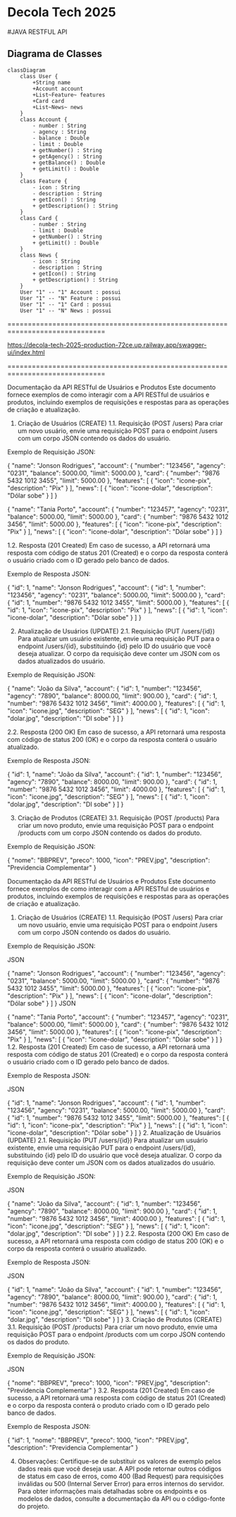 # Decola Tech 2025
#JAVA RESTFUL API

## Diagrama de Classes

````mermaid
classDiagram
    class User {
        +String name
        +Account account
        +List~Feature~ features
        +Card card
        +List~News~ news
    }
    class Account {
        - number : String
        - agency : String
        - balance : Double
        - limit : Double
        + getNumber() : String
        + getAgency() : String
        + getBalance() : Double
        + getLimit() : Double
    }
    class Feature {
        - icon : String
        - description : String
        + getIcon() : String
        + getDescription() : String
    }
    class Card {
        - number : String
        - limit : Double
        + getNumber() : String
        + getLimit() : Double
    }
    class News {
        - icon : String
        - description : String
        + getIcon() : String
        + getDescription() : String
    }
    User "1" -- "1" Account : possui
    User "1" -- "N" Feature : possui
    User "1" -- "1" Card : possui
    User "1" -- "N" News : possui
````
==============================================================================

https://decola-tech-2025-production-72ce.up.railway.app/swagger-ui/index.html

==============================================================================

Documentação da API RESTful de Usuários e Produtos
Este documento fornece exemplos de como interagir com a API RESTful de usuários e produtos, incluindo exemplos de requisições e respostas para as operações de criação e atualização.

1. Criação de Usuários (CREATE)
   1.1. Requisição (POST /users)
   Para criar um novo usuário, envie uma requisição POST para o endpoint /users com um corpo JSON contendo os dados do usuário.

Exemplo de Requisição JSON:

{
"name": "Jonson Rodrigues",
"account": {
"number": "123456",
"agency": "0231",
"balance": 5000.00,
"limit": 5000.00
},
"card": {
"number": "9876 5432 1012 3455",
"limit": 5000.00
},
"features": [
{
"icon": "icone-pix",
"description": "Pix"
}
],
"news": [
{
"icon": "icone-dolar",
"description": "Dólar sobe"
}
]
}

{
"name": "Tania Porto",
"account": {
"number": "123457",
"agency": "0231",
"balance": 5000.00,
"limit": 5000.00
},
"card": {
"number": "9876 5432 1012 3456",
"limit": 5000.00
},
"features": [
{
"icon": "icone-pix",
"description": "Pix"
}
],
"news": [
{
"icon": "icone-dolar",
"description": "Dólar sobe"
}
]
}

1.2. Resposta (201 Created)
Em caso de sucesso, a API retornará uma resposta com código de status 201 (Created) e o corpo da resposta conterá o usuário criado com o ID gerado pelo banco de dados.

Exemplo de Resposta JSON:

{
"id": 1,
"name": "Jonson Rodrigues",
"account": {
"id": 1,
"number": "123456",
"agency": "0231",
"balance": 5000.00,
"limit": 5000.00
},
"card": {
"id": 1,
"number": "9876 5432 1012 3455",
"limit": 5000.00
},
"features": [
{
"id": 1,
"icon": "icone-pix",
"description": "Pix"
}
],
"news": [
{
"id": 1,
"icon": "icone-dolar",
"description": "Dólar sobe"
}
]
}

2. Atualização de Usuários (UPDATE)
   2.1. Requisição (PUT /users/{id})
   Para atualizar um usuário existente, envie uma requisição PUT para o endpoint /users/{id}, substituindo {id} pelo ID do usuário que você deseja atualizar. O corpo da requisição deve conter um JSON com os dados atualizados do usuário.

Exemplo de Requisição JSON:

{
"name": "João da Silva",
"account": {
"id": 1,
"number": "123456",
"agency": "7890",
"balance": 8000.00,
"limit": 900.00
},
"card": {
"id": 1,
"number": "9876 5432 1012 3456",
"limit": 4000.00
},
"features": [
{
"id": 1,
"icon": "icone.jpg",
"description": "SEG"
}
],
"news": [
{
"id": 1,
"icon": "dolar.jpg",
"description": "DI sobe"
}
]
}

2.2. Resposta (200 OK)
Em caso de sucesso, a API retornará uma resposta com código de status 200 (OK) e o corpo da resposta conterá o usuário atualizado.

Exemplo de Resposta JSON:

{
"id": 1,
"name": "João da Silva",
"account": {
"id": 1,
"number": "123456",
"agency": "7890",
"balance": 8000.00,
"limit": 900.00
},
"card": {
"id": 1,
"number": "9876 5432 1012 3456",
"limit": 4000.00
},
"features": [
{
"id": 1,
"icon": "icone.jpg",
"description": "SEG"
}
],
"news": [
{
"id": 1,
"icon": "dolar.jpg",
"description": "DI sobe"
}
]
}

3. Criação de Produtos (CREATE)
   3.1. Requisição (POST /products)
   Para criar um novo produto, envie uma requisição POST para o endpoint /products com um corpo JSON contendo os dados do produto.

Exemplo de Requisição JSON:

{
"nome": "BBPREV",
"preco": 1000,
"icon": "PREV.jpg",
"description": "Previdencia Complementar"
}

Documentação da API RESTful de Usuários e Produtos
Este documento fornece exemplos de como interagir com a API RESTful de usuários e produtos, incluindo exemplos de requisições e respostas para as operações de criação e atualização.

1. Criação de Usuários (CREATE)
   1.1. Requisição (POST /users)
   Para criar um novo usuário, envie uma requisição POST para o endpoint /users com um corpo JSON contendo os dados do usuário.

Exemplo de Requisição JSON:

JSON

{
"name": "Jonson Rodrigues",
"account": {
"number": "123456",
"agency": "0231",
"balance": 5000.00,
"limit": 5000.00
},
"card": {
"number": "9876 5432 1012 3455",
"limit": 5000.00
},
"features": [
{
"icon": "icone-pix",
"description": "Pix"
}
],
"news": [
{
"icon": "icone-dolar",
"description": "Dólar sobe"
}
]
}
JSON

{
"name": "Tania Porto",
"account": {
"number": "123457",
"agency": "0231",
"balance": 5000.00,
"limit": 5000.00
},
"card": {
"number": "9876 5432 1012 3456",
"limit": 5000.00
},
"features": [
{
"icon": "icone-pix",
"description": "Pix"
}
],
"news": [
{
"icon": "icone-dolar",
"description": "Dólar sobe"
}
]
}
1.2. Resposta (201 Created)
Em caso de sucesso, a API retornará uma resposta com código de status 201 (Created) e o corpo da resposta conterá o usuário criado com o ID gerado pelo banco de dados.

Exemplo de Resposta JSON:

JSON

{
"id": 1,
"name": "Jonson Rodrigues",
"account": {
"id": 1,
"number": "123456",
"agency": "0231",
"balance": 5000.00,
"limit": 5000.00
},
"card": {
"id": 1,
"number": "9876 5432 1012 3455",
"limit": 5000.00
},
"features": [
{
"id": 1,
"icon": "icone-pix",
"description": "Pix"
}
],
"news": [
{
"id": 1,
"icon": "icone-dolar",
"description": "Dólar sobe"
}
]
}
2. Atualização de Usuários (UPDATE)
   2.1. Requisição (PUT /users/{id})
   Para atualizar um usuário existente, envie uma requisição PUT para o endpoint /users/{id}, substituindo {id} pelo ID do usuário que você deseja atualizar. O corpo da requisição deve conter um JSON com os dados atualizados do usuário.

Exemplo de Requisição JSON:

JSON

{
"name": "João da Silva",
"account": {
"id": 1,
"number": "123456",
"agency": "7890",
"balance": 8000.00,
"limit": 900.00
},
"card": {
"id": 1,
"number": "9876 5432 1012 3456",
"limit": 4000.00
},
"features": [
{
"id": 1,
"icon": "icone.jpg",
"description": "SEG"
}
],
"news": [
{
"id": 1,
"icon": "dolar.jpg",
"description": "DI sobe"
}
]
}
2.2. Resposta (200 OK)
Em caso de sucesso, a API retornará uma resposta com código de status 200 (OK) e o corpo da resposta conterá o usuário atualizado.

Exemplo de Resposta JSON:

JSON

{
"id": 1,
"name": "João da Silva",
"account": {
"id": 1,
"number": "123456",
"agency": "7890",
"balance": 8000.00,
"limit": 900.00
},
"card": {
"id": 1,
"number": "9876 5432 1012 3456",
"limit": 4000.00
},
"features": [
{
"id": 1,
"icon": "icone.jpg",
"description": "SEG"
}
],
"news": [
{
"id": 1,
"icon": "dolar.jpg",
"description": "DI sobe"
}
]
}
3. Criação de Produtos (CREATE)
   3.1. Requisição (POST /products)
   Para criar um novo produto, envie uma requisição POST para o endpoint /products com um corpo JSON contendo os dados do produto.

Exemplo de Requisição JSON:

JSON

{
"nome": "BBPREV",
"preco": 1000,
"icon": "PREV.jpg",
"description": "Previdencia Complementar"
}
3.2. Resposta (201 Created)
Em caso de sucesso, a API retornará uma resposta com código de status 201 (Created) e o corpo da resposta conterá o produto criado com o ID gerado pelo banco de dados.

Exemplo de Resposta JSON:

{
"id": 1,
"nome": "BBPREV",
"preco": 1000,
"icon": "PREV.jpg",
"description": "Previdencia Complementar"
}

4. Observações:
   Certifique-se de substituir os valores de exemplo pelos dados reais que você deseja usar.
   A API pode retornar outros códigos de status em caso de erros, como 400 (Bad Request) para requisições inválidas ou 500 (Internal Server Error) para erros internos do servidor.
   Para obter informações mais detalhadas sobre os endpoints e os modelos de dados, consulte a documentação da API ou o código-fonte do projeto.


